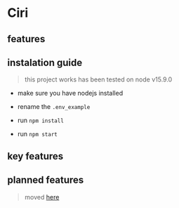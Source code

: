 # Ciri

## features

## instalation guide

> this project works has been tested on node v15.9.0

- make sure you have nodejs installed

- rename the `.env_example`

- run `npm install`

- run `npm start`

## key features

## planned features

> moved [here](./docs/TO-DO.md)
